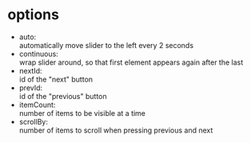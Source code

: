 options
=======

* auto:  
  automatically move slider to the left every 2 seconds
* continuous:  
  wrap slider around, so that first element appears again after the last
* nextId:  
  id of the "next" button 
* prevId:  
  id of the "previous" button 
* itemCount:  
  number of items to be visible at a time
* scrollBy:  
  number of items to scroll when pressing previous and next
